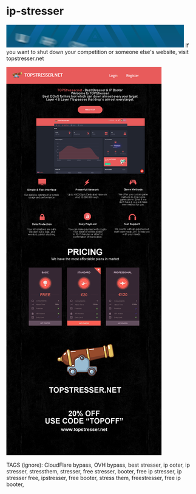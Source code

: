 # ip-stresser
![TOPStresser.net](https://github.com/topstresser/ip-stresser/blob/main/gif.gif)
If you want to shut down your competition or someone else's website, visit topstresser.net

![TOPStresser.net](https://github.com/topstresser/ip-stresser/blob/main/pQDSBx5.png)

TAGS (ignore):
CloudFlare bypass, OVH bypass, best stresser, ip ooter, ip stresser, stressthem, stresser, free stresser, booter, free ip stresser, ip stresser free, ipstresser, free booter, stress them, freestresser, free ip booter, 
